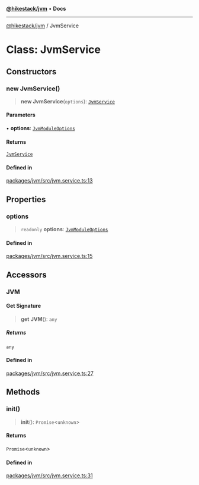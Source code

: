 [**@hikestack/jvm**](/official/reference/jvm/index.md) • **Docs**

***

[@hikestack/jvm](/official/reference/jvm/globals.md) / JvmService

# Class: JvmService

## Constructors

### new JvmService()

> **new JvmService**(`options`): [`JvmService`](/official/reference/jvm/classes/JvmService.md)

#### Parameters

• **options**: [`JvmModuleOptions`](/official/reference/jvm/interfaces/JvmModuleOptions.md)

#### Returns

[`JvmService`](/official/reference/jvm/classes/JvmService.md)

#### Defined in

[packages/jvm/src/jvm.service.ts:13](https://github.com/hikestack/hike/blob/c92ba77258ca8fade42047e4fbc66f1760864ed9/packages/jvm/src/jvm.service.ts#L13)

## Properties

### options

> `readonly` **options**: [`JvmModuleOptions`](/official/reference/jvm/interfaces/JvmModuleOptions.md)

#### Defined in

[packages/jvm/src/jvm.service.ts:15](https://github.com/hikestack/hike/blob/c92ba77258ca8fade42047e4fbc66f1760864ed9/packages/jvm/src/jvm.service.ts#L15)

## Accessors

### JVM

#### Get Signature

> **get** **JVM**(): `any`

##### Returns

`any`

#### Defined in

[packages/jvm/src/jvm.service.ts:27](https://github.com/hikestack/hike/blob/c92ba77258ca8fade42047e4fbc66f1760864ed9/packages/jvm/src/jvm.service.ts#L27)

## Methods

### init()

> **init**(): `Promise`\<`unknown`\>

#### Returns

`Promise`\<`unknown`\>

#### Defined in

[packages/jvm/src/jvm.service.ts:31](https://github.com/hikestack/hike/blob/c92ba77258ca8fade42047e4fbc66f1760864ed9/packages/jvm/src/jvm.service.ts#L31)
